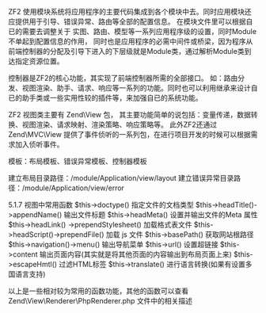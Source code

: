 
ZF2 使用模块系统将应用程序的主要代码集成到各个模块中去。同时应用模块还应提供用于引导、错误异常、路由等全部的配置信息。
在模块文件里可以根据自已的需要去调整关于 实图、路由、模型等一系列应用程序级的设置，同时Module不单起到配置信息的作用，
同时也是应用程序的必需中间件或桥梁，因为程序从前端控制器的分配及引导下进入的下层级就是Module类，通过解析Module类到达指定资源位置。



控制器是ZF2的核心功能，其实现了前端控制器所需的全部接口。
如：路由分发、视图渲染、助手、请求、响应等一系列的功能。同时也可以利用继承来设计自已的助手类或一些实用性较的插件等，来加强自已的系统功能。


ZF2 视图类主要有 Zend\View 包，
其主要功能简单的说包括：变量传递，数据转换、视图渲染、请求映射、渲染策略、响应策略等。
此外ZF2还通过 Zend\MVC\View 提供了事件侦听的一系列包，在进行项目开发的时候可以根据需求加入侦听事件。

模板：布局模板、错误异常模板、控制器模板

建立布局目录路径：/module/Application/view/layout
建立错误异常目录路径：/module/Application/view/error


5.1.7 视图中常用函数
$this->doctype()   指定文件的文档类型
$this->headTitle()->appendName() 输出文件标题
$this->headMeta() 设置并输出文件的Meta 属性
$this->headLink() ->prependStylesheet() 加载格式表文件
$this->headScript()->prependFile() 加载 js 文件
$this->basePath()    获取网站根路径
$this->navigation()->menu() 输出导航菜单
$this->url()            设置超链接
$this->content        输出页面内容(其实就是将其他页面的内容输出到布局页面上来)
$this->escapeHmtl()  过滤HTML标签
$this->translate()   进行语言转换(如果有设置多国语言支持)

以上是一些相对较为常用的函数功能，其他的函数可以查看Zend\View\Renderer\PhpRenderer.php 文件中的相关描述

